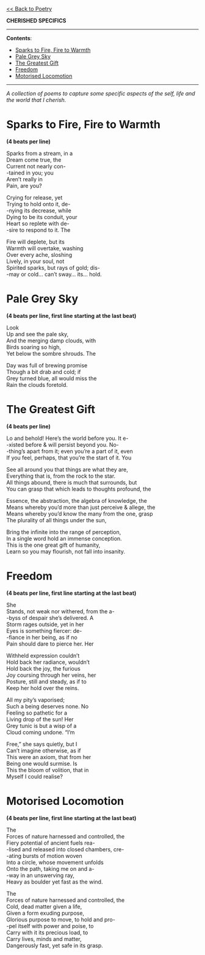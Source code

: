 [<< Back to Poetry](https://pranigopu.github.io/art/poetry)

**CHERISHED SPECIFICS**

---

**Contents**:

- [Sparks to Fire, Fire to Warmth](#sparks-to-fire-fire-to-warmth)
- [Pale Grey Sky](#pale-grey-sky)
- [The Greatest Gift](#the-greatest-gift)
- [Freedom](#freedom)
- [Motorised Locomotion](#motorised-locomotion)

---

_A collection of poems to capture some specific aspects of the self, life and the world that I cherish._

# Sparks to Fire, Fire to Warmth
**(4 beats per line)**

Sparks from a stream, in a <br>
Dream come true, the <br>
Current not nearly con- <br>
-tained in you; you <br>
Aren’t really in <br>
Pain, are you?

Crying for release, yet <br>
Trying to hold onto it, de- <br>
-nying its decrease, while <br>
Dying to be its conduit, your <br>
Heart so replete with de- <br>
-sire to respond to it. The

Fire will deplete, but its <br>
Warmth will overtake, washing <br>
Over every ache, sloshing <br>
Lively, in your soul, not <br>
Spirited sparks, but rays of gold; dis- <br>
-may or cold… can’t sway… its… hold.

# Pale Grey Sky
**(4 beats per line, first line starting at the last beat)**

Look <br>
Up and see the pale sky, <br>
And the merging damp clouds, with <br>
Birds soaring so high, <br>
Yet below the sombre shrouds. The

Day was full of brewing promise <br>
Though a bit drab and cold; if <br>
Grey turned blue, all would miss the <br>
Rain the clouds foretold.

# The Greatest Gift
**(4 beats per line)**

Lo and behold! Here’s the world before you. It e- <br>
-xisted before & will persist beyond you. No- <br>
-thing’s apart from it; even you’re a part of it, even <br>
If you feel, perhaps, that you’re the start of it. You

See all around you that things are what they are, <br>
Everything that is, from the rock to the star. <br>
All things abound, there is much that surrounds, but <br>
You can grasp that which leads to thoughts profound, the

Essence, the abstraction, the algebra of knowledge, the <br>
Means whereby you’d more than just perceive & allege, the <br>
Means whereby you’d know the many from the one, grasp <br>
The plurality of all things under the sun,

Bring the infinite into the range of perception, <br>
In a single word hold an immense conception. <br>
This is the one great gift of humanity, <br>
Learn so you may flourish, not fall into insanity.

# Freedom
**(4 beats per line, first line starting at the last beat)**

She <br>
Stands, not weak nor withered, from the a- <br>
-byss of despair she’s delivered. A <br>
Storm rages outside, yet in her <br>
Eyes is something fiercer: de- <br>
-fiance in her being, as if no <br>
Pain should dare to pierce her. Her

Withheld expression couldn’t <br>
Hold back her radiance, wouldn’t <br>
Hold back the joy, the furious <br>
Joy coursing through her veins, her <br>
Posture, still and steady, as if to <br>
Keep her hold over the reins.

All my pity’s vaporised; <br>
Such a being deserves none. No <br>
Feeling so pathetic for a <br>
Living drop of the sun! Her <br>
Grey tunic is but a wisp of a <br>
Cloud coming undone. “I’m

Free,” she says quietly, but I <br>
Can’t imagine otherwise, as if <br>
This were an axiom, that from her <br>
Being one would surmise. Is <br>
This the bloom of volition, that in <br>
Myself I could realise?

# Motorised Locomotion
**(4 beats per line, first line starting at the last beat)**

The <br>
Forces of nature harnessed and controlled, the <br>
Fiery potential of ancient fuels rea- <br>
-lised and released into closed chambers, cre- <br>
-ating bursts of motion woven <br>
Into a circle, whose movement unfolds <br>
Onto the path, taking me on and a- <br>
-way in an unswerving ray, <br>
Heavy as boulder yet fast as the wind.

The <br>
Forces of nature harnessed and controlled, the <br>
Cold, dead matter given a life, <br>
Given a form exuding purpose, <br>
Glorious purpose to move, to hold and pro- <br>
-pel itself with power and poise, to <br>
Carry with it its precious load, to <br>
Carry lives, minds and matter, <br>
Dangerously fast, yet safe in its grasp.